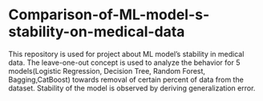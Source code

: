 # Comparison-of-ML-model-s-stability-on-medical-data
This repository is used for project about ML model’s stability in medical data. The leave-one-out concept is used to analyze the behavior for 5 models(Logistic Regression, Decision Tree, Random Forest, Bagging,CatBoost) towards removal of certain percent of data from the dataset. Stability of the model is observed by deriving generalization error. 
